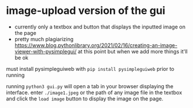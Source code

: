 # image-upload version of the gui

- currently only a textbox and button that displays the inputted image on the page
- pretty much plagiarizing https://www.blog.pythonlibrary.org/2021/02/16/creating-an-image-viewer-with-pysimplegui/ at this point but when we add more things it'll be ok

must install pysimpleguiweb with `pip install pysimpleguiweb` prior to running

running `python3 gui.py` will open a tab in your browser displaying the interface.
enter `./image1.jpeg` or the path of any image file in the textbox and click the `load image` button to display the image on the page.